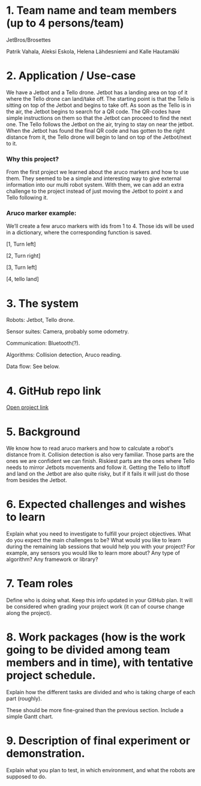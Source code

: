 <!DOCTYPE html>
<html>
  <body>
    <h1> 1. Team name and team members (up to 4 persons/team) </h1>
    <p>JetBros/Brosettes</p>
      <p>Patrik Vahala, Aleksi Eskola, Helena Lähdesniemi and Kalle Hautamäki</p>
    <h1>2. Application / Use-case</h1>
      <p>We have a Jetbot and a Tello drone. Jetbot has a landing area on top of it where the Tello drone can land/take off. The starting point is that the Tello is sitting on top of the Jetbot and begins to take off. As soon as the Tello is in the air, the Jetbot begins to search for a QR code. The QR-codes have simple instructions on them so that the Jetbot can proceed to find the next one. The Tello follows the Jetbot on the air, trying to stay on near the jetbot. When the Jetbot has found the final QR code and has gotten to the right distance from it,  the Tello drone will begin to land on top of the Jetbot/next to it. </p>
    <h3>Why this project?</h3>
    <p>From the first project we learned about the aruco markers and how to use them. They seemed to be a simple and interesting way to give external information into our multi robot system. With them, we can add an extra challenge to the project instead of just moving the Jetbot to point x and Tello following it. </p>
    <h3>Aruco marker example: </h3>
    <p>We’ll create a few aruco markers with ids from 1 to 4. Those ids will be used in a dictionary, where the corresponding function is saved.
</p>
    <p>[1, Turn left]</p>
    <p>[2, Turn right]</p>
    <p>[3, Turn left]</p>
    <p>[4, tello land]</p>
    <h1>3. The system</h1>
    <p>Robots: Jetbot, Tello drone.</p>
    <p>Sensor suites: Camera, probably some odometry.</p>
    <p>Communication: Bluetooth(?).</p>
    <p>Algorithms: Collision detection, Aruco reading.</p>
    <p>Data flow: See below.</p>
    <h1>4. GitHub repo link</h1>
      <a href="https://github.com/Pjavah/RAS-Open-project">Open project link</a>
    <h1>5. Background</h1>
      <p>We know how to read aruco markers and how to calculate a robot's distance from it. Collision detection is also very familiar. Those parts are the ones we are confident we can finish. Riskiest parts are the ones where Tello needs to mirror Jetbots movements and follow it. Getting the Tello to liftoff and land on the Jetbot are also quite risky, but if it fails it will just do those from besides the Jetbot.</p>
    <h1>6. Expected challenges and wishes to learn</h1>
      <p>Explain what you need to investigate to fulfill your project objectives. What do you expect the main
      challenges to be? What would you like to learn during the remaining lab sessions that would help
      you with your project? For example, any sensors you would like to learn more about? Any type of
      algorithm? Any framework or library?<p>
    <h1>7. Team roles</h1>
      <p>Define who is doing what. Keep this info updated in your GitHub plan. It will be considered when
      grading your project work (it can of course change along the project).</p>
    <h1>8. Work packages (how is the work going to be divided among team members and in time), with
      tentative project schedule.</h1>
      <p>Explain how the different tasks are divided and who is taking charge of each part (roughly).</p>
      <p>These should be more fine-grained than the previous section. Include a simple Gantt chart.</p>
    <h1>9. Description of final experiment or demonstration.</h1>
      <p>Explain what you plan to test, in which environment, and what the robots are supposed to do.</p>

